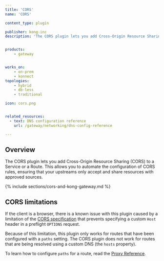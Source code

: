 ```yaml
---
title: 'CORS'
name: 'CORS'

content_type: plugin

publisher: kong-inc
description: 'The CORS plugin lets you add Cross-Origin Resource Sharing (CORS) to a service or a route.'


products:
    - gateway


works_on:
    - on-prem
    - konnect
topologies:
    - hybrid
    - db-less
    - traditional

icon: cors.png


related_resources:
  - text: DNS configuration reference
    url: /gateway/networking/dns-config-reference

---
```


## Overview


The CORS plugin lets you add Cross-Origin Resource Sharing (CORS) to a Service or a Route. This allows you to automate the configuration of CORS rules, ensuring that your upstreams only accept and share resources with approved sources.


{% include sections/cors-and-kong-gateway.md %}


## CORS limitations

If the client is a browser, there is a known issue with this plugin caused by a
limitation of the [CORS specification](https://developer.mozilla.org/en-US/docs/Web/HTTP/CORS) that prevents specifying a custom
`Host` header in a preflight `OPTIONS` request.

Because of this limitation, this plugin only works for routes that have been
configured with a `paths` setting. The CORS plugin does not work for routes that
are being resolved using a custom DNS (the `hosts` property).

To learn how to configure `paths` for a route, read the [Proxy Reference](/gateway/traffic-control/proxy/).

